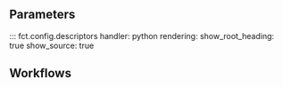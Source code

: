 ## Parameters

::: fct.config.descriptors
    handler: python
    rendering:
      show_root_heading: true
      show_source: true

## Workflows